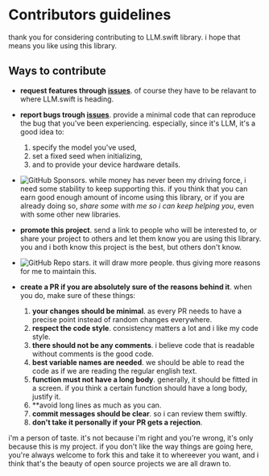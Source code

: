 # Contributors guidelines
thank you for considering contributing to LLM.swift library. i hope that means you like using this library.

## Ways to contribute
* **request features through [issues](https://github.com/eastriverlee/LLM.swift/issues)**. of course they have to be relavant to where LLM.swift is heading.

* **report bugs trough [issues](https://github.com/eastriverlee/LLM.swift/issues)**. provide a minimal code that can reproduce the bug that you've been experiencing. especially, since it's LLM, it's a good idea to:
  1. specify the model you've used, 
  1. set a fixed seed when initializing,
  1. and to provide your device hardware details.

* ![GitHub Sponsors](https://img.shields.io/github/sponsors/eastriverlee). while money has never been my driving force, i need some stability to keep supporting this. if you think that you can earn good enough amount of income using this library, or if you are already doing so, *share some with me so i can keep helping you*, even with some other new libraries.

* **promote this project**. send a link to people who will be interested to, or share your project to others and let them know you are using this library. you and i both know this project is the best, but others don't know.

* ![GitHub Repo stars](https://img.shields.io/github/stars/eastriverlee/LLM.swift). it will draw more people. thus giving more reasons for me to maintain this.
 
* **create a PR if you are absolutely sure of the reasons behind it**. when you do, make sure of these things:
  1. **your changes should be minimal**. as every PR needs to have a precise point instead of random changes everywhere.
  1. **respect the code style**. consistency matters a lot and i like my code style.
  1. **there should not be any comments**. i believe code that is readable without comments is the good code.
  1. **best variable names are needed**. we should be able to read the code as if we are reading the regular english text.
  1. **function must not have a long body**. generally, it should be fitted in a screen. if you think a certain function should have a long body, justify it.
  1. **avoid long lines as much as you can.
  1. **commit messages should be clear**. so i can review them swiftly.
  1. **don't take it personally if your PR gets a rejection**.

i'm a person of taste. it's not because i'm right and you're wrong, it's only because this is my project. if you don't like the way things are going here, you're always welcome to fork this and take it to whereever you want, and i think that's the beauty of open source projects we are all drawn to.
